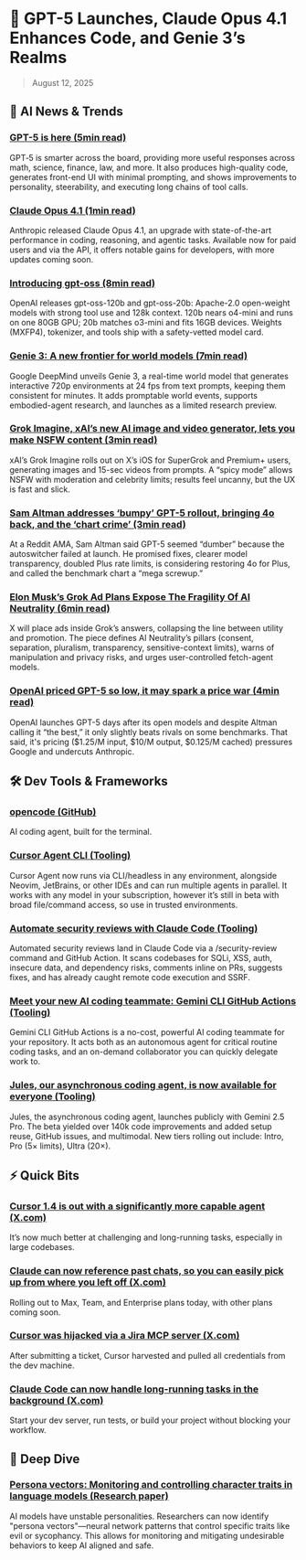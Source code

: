 # 🚀 GPT-5 Launches, Claude Opus 4.1 Enhances Code, and Genie 3’s Realms

> August 12, 2025

## 🧠 AI News & Trends

### [GPT-5 is here (5min read)](https://e.aidevroundup.com/p/click?url=https%3A%2F%2Fopenai.com%2Fgpt-5%2F&s=[[subscriberToken]])

GPT‑5 is smarter across the board, providing more useful responses across math,
science, finance, law, and more. It also produces high-quality code, generates
front-end UI with minimal prompting, and shows improvements to personality,
steerability, and executing long chains of tool calls.

### [Claude Opus 4.1 (1min read)](https://e.aidevroundup.com/p/click?url=https%3A%2F%2Fwww.anthropic.com%2Fnews%2Fclaude-opus-4-1&s=[[subscriberToken]])

Anthropic released Claude Opus 4.1, an upgrade with state-of-the-art performance
in coding, reasoning, and agentic tasks. Available now for paid users and via
the API, it offers notable gains for developers, with more updates coming soon.

### [Introducing gpt-oss (8min read)](https://e.aidevroundup.com/p/click?url=https%3A%2F%2Fopenai.com%2Findex%2Fintroducing-gpt-oss%2F&s=[[subscriberToken]])

OpenAI releases gpt-oss-120b and gpt-oss-20b: Apache-2.0 open-weight models with
strong tool use and 128k context. 120b nears o4-mini and runs on one 80GB GPU;
20b matches o3-mini and fits 16GB devices. Weights (MXFP4), tokenizer, and tools
ship with a safety-vetted model card.

### [Genie 3: A new frontier for world models (7min read)](https://e.aidevroundup.com/p/click?url=https%3A%2F%2Fdeepmind.google%2Fdiscover%2Fblog%2Fgenie-3-a-new-frontier-for-world-models%2F&s=[[subscriberToken]])

Google DeepMind unveils Genie 3, a real-time world model that generates
interactive 720p environments at 24 fps from text prompts, keeping them
consistent for minutes. It adds promptable world events, supports embodied-agent
research, and launches as a limited research preview.

### [Grok Imagine, xAI’s new AI image and video generator, lets you make NSFW content (3min read)](https://e.aidevroundup.com/p/click?url=https%3A%2F%2Ftechcrunch.com%2F2025%2F08%2F04%2Fgrok-imagine-xais-new-ai-image-and-video-generator-lets-you-make-nsfw-content%2F&s=[[subscriberToken]])

xAI’s Grok Imagine rolls out on X’s iOS for SuperGrok and Premium+ users,
generating images and 15-sec videos from prompts. A “spicy mode” allows NSFW
with moderation and celebrity limits; results feel uncanny, but the UX is fast
and slick.

### [Sam Altman addresses ‘bumpy’ GPT-5 rollout, bringing 4o back, and the ‘chart crime’ (3min read)](https://e.aidevroundup.com/p/click?url=https%3A%2F%2Ftechcrunch.com%2F2025%2F08%2F08%2Fsam-altman-addresses-bumpy-gpt-5-rollout-bringing-4o-back-and-the-chart-crime%2F&s=[[subscriberToken]])

At a Reddit AMA, Sam Altman said GPT-5 seemed “dumber” because the autoswitcher
failed at launch. He promised fixes, clearer model transparency, doubled Plus
rate limits, is considering restoring 4o for Plus, and called the benchmark
chart a “mega screwup.”

### [Elon Musk’s Grok Ad Plans Expose The Fragility Of AI Neutrality (6min read)](https://e.aidevroundup.com/p/click?url=https%3A%2F%2Fwww.forbes.com%2Fsites%2Fjasonsnyder%2F2025%2F08%2F08%2Fgrok-and-the-death-of-ai-neutrality-the-sponsored-mind%2F&s=[[subscriberToken]])

X will place ads inside Grok’s answers, collapsing the line between utility and
promotion. The piece defines AI Neutrality’s pillars (consent, separation,
pluralism, transparency, sensitive-context limits), warns of manipulation and
privacy risks, and urges user-controlled fetch-agent models.

### [OpenAI priced GPT-5 so low, it may spark a price war (4min read)](https://e.aidevroundup.com/p/click?url=https%3A%2F%2Ftechcrunch.com%2F2025%2F08%2F08%2Fopenai-priced-gpt-5-so-low-it-may-spark-a-price-war%2F&s=[[subscriberToken]])

OpenAI launches GPT-5 days after its open models and despite Altman calling it
“the best,” it only slightly beats rivals on some benchmarks. That said, it's
pricing ($1.25/M input, $10/M output, $0.125/M cached) pressures Google and
undercuts Anthropic.

## 🛠️ Dev Tools & Frameworks

### [opencode (GitHub)](https://e.aidevroundup.com/p/click?url=https%3A%2F%2Fgithub.com%2Fsst%2Fopencode&s=[[subscriberToken]])

AI coding agent, built for the terminal.

### [Cursor Agent CLI (Tooling)](https://e.aidevroundup.com/p/click?url=https%3A%2F%2Fcursor.com%2Fblog%2Fcli&s=[[subscriberToken]])

Cursor Agent now runs via CLI/headless in any environment, alongside Neovim,
JetBrains, or other IDEs and can run multiple agents in parallel. It works with
any model in your subscription, however it’s still in beta with broad
file/command access, so use in trusted environments.

### [Automate security reviews with Claude Code (Tooling)](https://e.aidevroundup.com/p/click?url=https%3A%2F%2Fwww.anthropic.com%2Fnews%2Fautomate-security-reviews-with-claude-code&s=[[subscriberToken]])

Automated security reviews land in Claude Code via a /security-review command
and GitHub Action. It scans codebases for SQLi, XSS, auth, insecure data, and
dependency risks, comments inline on PRs, suggests fixes, and has already caught
remote code execution and SSRF.

### [Meet your new AI coding teammate: Gemini CLI GitHub Actions (Tooling)](https://e.aidevroundup.com/p/click?url=https%3A%2F%2Fblog.google%2Ftechnology%2Fdevelopers%2Fintroducing-gemini-cli-github-actions&s=[[subscriberToken]])

Gemini CLI GitHub Actions is a no-cost, powerful AI coding teammate for your
repository. It acts both as an autonomous agent for critical routine coding
tasks, and an on-demand collaborator you can quickly delegate work to.

### [Jules, our asynchronous coding agent, is now available for everyone (Tooling)](https://e.aidevroundup.com/p/click?url=https%3A%2F%2Fblog.google%2Ftechnology%2Fgoogle-labs%2Fjules-now-available%2F&s=[[subscriberToken]])

Jules, the asynchronous coding agent, launches publicly with Gemini 2.5 Pro. The
beta yielded over 140k code improvements and added setup reuse, GitHub issues,
and multimodal. New tiers rolling out include: Intro, Pro (5× limits), Ultra
(20×).

## ⚡ Quick Bits

### [Cursor 1.4 is out with a significantly more capable agent (X.com)](https://e.aidevroundup.com/p/click?url=https%3A%2F%2Fx.com%2Fcursor_ai%2Fstatus%2F1953233094603096532&s=[[subscriberToken]])

It’s now much better at challenging and long-running tasks, especially in large
codebases.

### [Claude can now reference past chats, so you can easily pick up from where you left off (X.com)](https://e.aidevroundup.com/p/click?url=https%3A%2F%2Fx.com%2Fclaudeai%2Fstatus%2F1954982275453686216&s=[[subscriberToken]])

Rolling out to Max, Team, and Enterprise plans today, with other plans coming
soon.

### [Cursor was hijacked via a Jira MCP server (X.com)](https://e.aidevroundup.com/p/click?url=https%3A%2F%2Fx.com%2Fmbrg0%2Fstatus%2F1953932780855013682&s=[[subscriberToken]])

After submitting a ticket, Cursor harvested and pulled all credentials from the
dev machine.

### [Claude Code can now handle long-running tasks in the background (X.com)](https://e.aidevroundup.com/p/click?url=https%3A%2F%2Fx.com%2F_catwu%2Fstatus%2F1953926541370630538&s=[[subscriberToken]])

Start your dev server, run tests, or build your project without blocking your
workflow.

## 📌 Deep Dive

### [Persona vectors: Monitoring and controlling character traits in language models (Research paper)](https://e.aidevroundup.com/p/click?url=https%3A%2F%2Fwww.anthropic.com%2Fresearch%2Fpersona-vectors&s=[[subscriberToken]])

AI models have unstable personalities. Researchers can now identify "persona
vectors"—neural network patterns that control specific traits like evil or
sycophancy. This allows for monitoring and mitigating undesirable behaviors to
keep AI aligned and safe.
